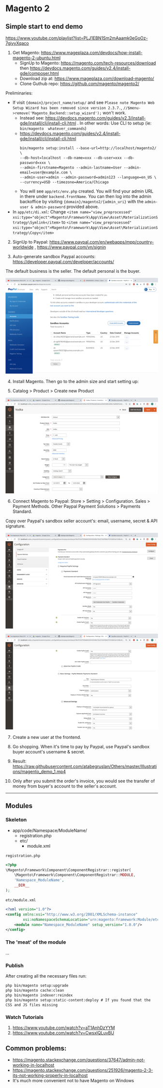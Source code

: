 # Magento 2

## Simple start to end demo

https://www.youtube.com/playlist?list=PLJ1EBN1Sm2mAaamk0eGoOz-7givyXqaco

1. Get Magento: https://www.mageplaza.com/devdocs/how-install-magento-2-ubuntu.html
    - SignUp to Magento: https://magento.com/tech-resources/download then https://devdocs.magento.com/guides/v2.4/install-gde/composer.html
    - Download zip at: https://www.mageplaza.com/download-magento/
    - Clone Guthub repo: https://github.com/magento/magento2/

Preliminaries:
- If visit `{domain}/project_name/setup/` and see `Please note Magento Web Setup Wizard has been removed since version 2.3.7.`, `//$menu->remove('Magento_Backend::setup_wizard');` won't work. 
    - Instead see: https://devdocs.magento.com/guides/v2.3/install-gde/install/cli/install-cli.html . In other words: Use CLI to setup (ie: `bin/magento  whatever_commands`)
    - https://devdocs.magento.com/guides/v2.4/install-gde/install/cli/install-cli.html
        ```
        bin/magento setup:install --base-url=http://localhost/magento2/ \
        --db-host=localhost --db-name=xxx --db-user=xxx --db-password=xxx \
        --admin-firstname=Magento --admin-lastname=User --admin-email=user@example.com \
        --admin-user=admin --admin-password=admin123 --language=en_US \
        --currency=USD --timezone=America/Chicago
        ```
    - You will see `app/etc/env.php` created. You will find your admin URL in there under `backend.frontName`. You can then log into the admin backoffice by visiting `{domain}/magento2/{admin_uri}` with the `admin-user & admin-password` provided above.
- In `app/etc/di.xml`: Change `<item name="view_preprocessed" xsi:type="object">Magento\Framework\App\View\Asset\MaterializationStrategy\Symlink</item>` to `<item name="view_preprocessed" xsi:type="object">Magento\Framework\App\View\Asset\MaterializationStrategy\Copy</item>`

2. SignUp to Paypal: https://www.paypal.com/en/webapps/mpp/country-worldwide , https://www.paypal.com/vn/signin

3. Auto-generate sandbox Paypal accounts: https://developer.paypal.com/developer/accounts/ 

The default business is the seller. The default personal is the buyer.

![](https://raw.githubusercontent.com/atabegruslan/Magento/v2/Illustrations/paypal.png)

4. Install Magento. Then go to the admin size and start setting up:

5. Catalog > Product > Create new Product

![](https://raw.githubusercontent.com/atabegruslan/Magento/v2/Illustrations/product.png)

6. Connect Magento to Paypal: Store > Setting > Configuration. Sales > Payment Methods. Other Paypal Payment Solutions > Payments Standard.

Copy over Paypal's sandbox seller account's: email, username, secret & API signature.

![](https://raw.githubusercontent.com/atabegruslan/Magento/v2/Illustrations/paypal_setup_1.png)

![](https://raw.githubusercontent.com/atabegruslan/Magento/v2/Illustrations/paypal_setup_2.png)

7. Create a new user at the frontend.

8. Go shopping. When it's time to pay by Paypal, use Paypal's sandbox buyer account's username & secret.

9. Result: https://raw.githubusercontent.com/atabegruslan/Others/master/Illustrations/magento_demo_1.mp4

10. Only after you submit the order's invoice, you would see the transfer of money from buyer's account to the seller's account.

---

## Modules

### Skeleton

- app/code/Namespace/ModuleName/
    - registration.php
    - etc/
        - module.xml

`registration.php`
```php
<?php
\Magento\Framework\Component\ComponentRegistrar::register(
    \Magento\Framework\Component\ComponentRegistrar::MODULE,
    'Namespace_ModuleName',
    __DIR__
);
```

`etc/module.xml`
```xml
<?xml version="1.0"?>
<config xmlns:xsi="http://www.w3.org/2001/XMLSchema-instance"
        xsi:noNamespaceSchemaLocation="urn:magento:framework:Module/etc/module.xsd">
    <module name="Namespace_ModuleName" setup_version="1.0.0"/>
</config>
```

### The 'meat' of the module

...

### Publish

After creating all the necessary files run:  
```
php bin/magento setup:upgrade
php bin/magento cache:clean
php bin/magento indexer:reindex
php bin/magento setup:static-content:deploy # If you found that the CSS and JS files missing
```

### Watch Tutorials

1. https://www.youtube.com/watch?v=aT1AnhDzYYM
2. https://www.youtube.com/watch?v=CwsxIQLuvBU

## Common problems:

- https://magento.stackexchange.com/questions/37647/admin-not-working-in-localhost
- https://magento.stackexchange.com/questions/251926/magento-2-3-its-not-working-properly-in-localhost
- It's much more convenient not to have Magento on Windows
